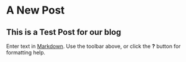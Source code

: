 # A New Post
## This is a Test Post for our blog

Enter text in [Markdown](http://daringfireball.net/projects/markdown/). Use the toolbar above, or click the **?** button for formatting help.

